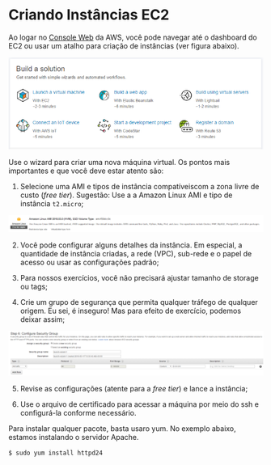 # Criando Instâncias EC2
Ao logar no [Console Web](https://console.aws.amazon.com) da AWS, você pode navegar até o dashboard do EC2 ou usar um atalho para
criação de instâncias (ver figura abaixo).


![Atalho Instancias](imagens/atalho-criar-inst.PNG)


Use o wizard para criar uma nova máquina virtual. Os pontos mais importantes e que você deve estar atento são:

1. Selecione uma AMI e tipos de instância compatíveiscom a zona livre de custo (*free tier*). Sugestão: Use a a Amazon Linux AMI e tipo 
de instância `t2.micro`;


![Amazon AMI](imagens/amazon-ami.PNG)


2.  Você pode configurar alguns detalhes da instância. Em especial, a quantidade de instância criadas, a rede (VPC), sub-rede  e o papel
de acesso ou usar as configurações padrão;

3. Para nossos exercícios, você não precisará ajustar tamanho de storage ou tags;

4. Crie um grupo de segurança que permita qualquer tráfego de qualquer origem. Eu sei, é inseguro! Mas para efeito de exercício, podemos
deixar assim;


![Security groups](imagens/sec-group.PNG)


5. Revise as configurações (atente para a *free tier*) e lance a instância;

6. Use o arquivo de certificado para acessar a máquina por meio do ssh e configurá-la conforme necessário.


Para instalar qualquer pacote, basta usaro yum. No exemplo abaixo, estamos instalando o servidor Apache.

    $ sudo yum install httpd24

